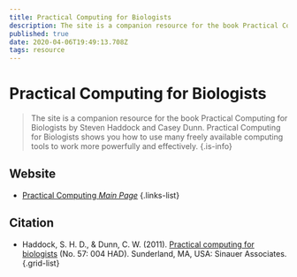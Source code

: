 ```yaml
---
title: Practical Computing for Biologists
description: The site is a companion resource for the book Practical Computing for Biologists by Steven Haddock and Casey Dunn. Practical Computing for Biologists shows you how to use many freely available computing tools to work more powerfully and effectively.
published: true
date: 2020-04-06T19:49:13.708Z
tags: resource
---
```


# Practical Computing for Biologists

> The site is a companion resource for the book Practical Computing for Biologists by Steven Haddock and Casey Dunn. Practical Computing for Biologists shows you how to use many freely available computing tools to work more powerfully and effectively.
{.is-info}

## Website

- [Practical Computing *Main Page*](http://practicalcomputing.org/)
{.links-list}

## Citation

- Haddock, S. H. D., & Dunn, C. W. (2011). [Practical computing for biologists](https://www.sinauer.com/media/wysiwyg/tocs/PracticalComputing.pdf) (No. 57: 004 HAD). Sunderland, MA, USA: Sinauer Associates.
{.grid-list}